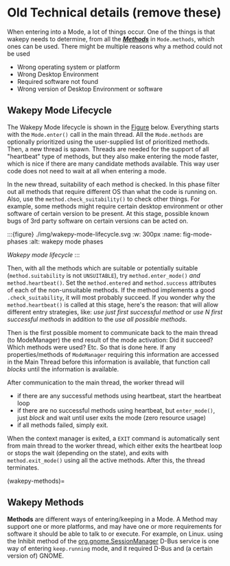 # Old Technical details (remove these)


When entering into a Mode, a lot of things occur. One of the things is that wakepy needs to determine, from all the [***Methods***](#wakepy-methods) in `Mode.methods`, which ones can be used. There might be multiple reasons why a method could not be used
- Wrong operating system or platform
- Wrong Desktop Environment
- Required software not found
- Wrong version of Desktop Environment or software





## Wakepy Mode Lifecycle

The Wakepy Mode lifecycle is shown in the [Figure](#fig-mode-phases) below. Everything starts with the `Mode.enter()` call in the main thread. All the `Mode.methods` are optionally prioritized using the user-supplied list of prioritized methods. Then, a new thread is spawn. Threads are needed for the support of all "heartbeat" type of methods, but they also make entering the mode faster, which is nice if there are many candidate methods available. This way user code does not need to wait at all when entering a mode.

In the new thread, suitability of each method is checked. In this phase filter out all methods that require different OS than what the code is running on. Also, use the `method.check_suitability()` to check other things. For example, some methods might require certain desktop environment or other software of certain version to be present. At this stage, possible known bugs of 3rd party software on certain versions can be acted on.



:::{figure} ./img/wakepy-mode-lifecycle.svg 
:w: 300px
:name: fig-mode-phases
:alt: wakepy mode phases

*Wakepy mode lifecycle*
:::

Then, with all the methods which are suitable or potentially suitable (`method.suitability` is not `UNSUITABLE`), try `method.enter_mode()` *and* `method.heartbeat()`. Set the `method.entered` and `method.success` attributes of each of the non-unsuitable methods. If the method implements a good `.check_suitability`, it will most probably succeed. If you wonder why the `method.heartbeat()` is called at this stage, here's the reason: that will allow different entry strategies, like: *use just first successful method* or *use N first successful methods* in addition to the *use all possible methods*.

Then is the first possible moment to communicate back to the main thread (to ModeManager) the end result of the mode activation: Did it succeed? Which methods were used? Etc. So that is done here. If any properties/methods of `ModeManager` requiring this information are accessed in the Main Thread before this information is available, that function call *blocks* until the information is available.

After communication to the main thread, the worker thread will 
- if there are any successful methods using heartbeat, start the heartbeat loop
- if there are no successful methods using heartbeat, but `enter_mode()`, just *block* and wait until user exits the mode (zero resource usage)
- if all methods failed, simply exit.

When the context manager is exited, a `EXIT` command is automatically sent from main thread to the worker thread, which either exits the heartbeat loop or stops the wait (depending on the state), and exits with `method.exit_mode()` using all the active methods.  After this, the thread terminates.

(wakepy-methods)=
## Wakepy Methods

**Methods** are different ways of entering/keeping in a Mode. A Method may support one or more platforms, and may have one or more requirements for software it should be able to talk to or execute. For example, on Linux. using the Inhibit method of the [org.gnome.SessionManager](https://lira.no-ip.org:8443/doc/gnome-session/dbus/gnome-session.html) D-Bus service is one way of entering `keep.running` mode, and it required D-Bus and (a certain version of) GNOME. 

